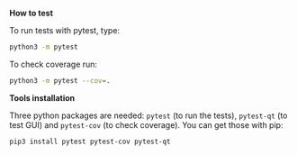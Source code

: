 **How to test**

To run tests with pytest, type:
```bash
python3 -m pytest
```

To check coverage run:
```bash
python3 -m pytest --cov=.
```

**Tools installation**

Three python packages are needed: `pytest` (to run the tests), `pytest-qt` (to test GUI) and `pytest-cov` (to check coverage). You can get those with pip:

```bash
pip3 install pytest pytest-cov pytest-qt
```
